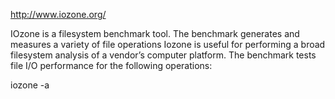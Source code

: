 http://www.iozone.org/

IOzone is a filesystem benchmark tool. The benchmark generates and measures a variety of file operations
Iozone is useful for performing a broad filesystem analysis of a vendor’s computer platform. The benchmark tests file I/O performance for the following operations:

iozone -a
